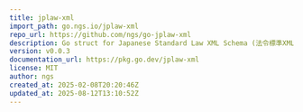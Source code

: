 ```yaml
---
title: jplaw-xml
import_path: go.ngs.io/jplaw-xml
repo_url: https://github.com/ngs/go-jplaw-xml
description: Go struct for Japanese Standard Law XML Schema (法令標準XMLスキーマ)
version: v0.0.3
documentation_url: https://pkg.go.dev/jplaw-xml
license: MIT
author: ngs
created_at: 2025-02-08T20:20:46Z
updated_at: 2025-08-12T13:10:52Z
---
```

